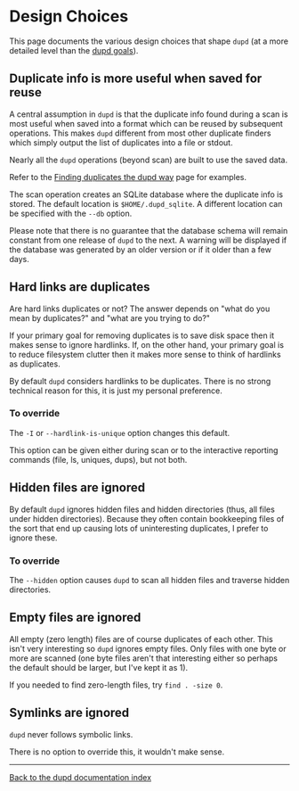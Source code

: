 
Design Choices
==============

This page documents the various design choices that shape `dupd` (at a more
detailed level than the [dupd goals](index.md)).


Duplicate info is more useful when saved for reuse
--------------------------------------------------

A central assumption in `dupd` is that the duplicate info found during a scan
is most useful when saved into a format which can be reused by subsequent
operations. This makes `dupd` different from most other duplicate finders
which simply output the list of duplicates into a file or stdout.

Nearly all the `dupd` operations (beyond scan) are built to use the saved data.

Refer to the [Finding duplicates the dupd way](examples.md) page for examples.

The scan operation creates an SQLite database where the duplicate info
is stored. The default location is `$HOME/.dupd_sqlite`. A different location
can be specified with the `--db` option.

Please note that there is no guarantee that the database schema will
remain constant from one release of `dupd` to the next. A warning will
be displayed if the database was generated by an older version or if
it older than a few days.


Hard links are duplicates
-------------------------

Are hard links duplicates or not?  The answer depends on "what do you
mean by duplicates?" and "what are you trying to do?"

If your primary goal for removing duplicates is to save disk space
then it makes sense to ignore hardlinks.  If, on the other hand, your
primary goal is to reduce filesystem clutter then it makes more sense
to think of hardlinks as duplicates.

By default `dupd` considers hardlinks to be duplicates. There is no strong
technical reason for this, it is just my personal preference.

### To override

The `-I` or `--hardlink-is-unique` option changes this default.

This option can be given either during scan or to the interactive
reporting commands (file, ls, uniques, dups), but not both.


Hidden files are ignored
------------------------

By default `dupd` ignores hidden files and hidden directories (thus,
all files under hidden directories). Because they often contain bookkeeping
files of the sort that end up causing lots of uninteresting duplicates,
I prefer to ignore these.

### To override

The `--hidden` option causes `dupd` to scan all hidden files and
traverse hidden directories.



Empty files are ignored
-----------------------

All empty (zero length) files are of course duplicates of each other.
This isn't very interesting so `dupd` ignores empty files. Only files
with one byte or more are scanned (one byte files aren't that interesting
either so perhaps the default should be larger, but I've kept it as 1).

If you needed to find zero-length files, try `find . -size 0`.


Symlinks are ignored
--------------------

`dupd` never follows symbolic links.

There is no option to override this, it wouldn't make sense.


---
[Back to the dupd documentation index](index.md)



